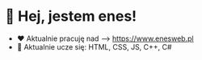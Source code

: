 # 👋 Hej, jestem **enes**!
- ❤️ Aktualnie pracuję nad --> https://www.enesweb.pl
- 🌱 Aktualnie ucze się: HTML, CSS, JS, C++, C#
<!---
enes1823/enes1823 is a ✨ special ✨ repository because its `README.md` (this file) appears on your GitHub profile.
You can click the Preview link to take a look at your changes.
--->
